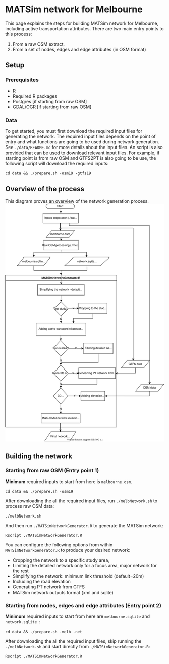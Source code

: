 # MATSim network for Melbourne

This page explains the steps for building MATSim network for Melbourne, including active transportation attributes. There are two main entry points to this process:
1. From a raw OSM extract,
2. From a set of nodes, edges and edge attributes (in OSM format)   

## Setup

### Prerequisites
* R
* Required R packages
* Postgres [if starting from raw OSM]
* GDAL/OGR [if starting from raw OSM]

### Data

To get started, you must first download the required input files for generating the network. The required input files depends on the point of entry and what functions are going to be used during network generation. See `./data/README.md` for more details about the input files. An script is also provided that can be used to download relevant input files. For example, if starting point is from raw OSM and GTFS2PT is also going to be use, the following script will download the required inputs:
```
cd data && ./prepare.sh -osm19 -gtfs19
```


## Overview of the process
This diagram proves an overview of the network generation process.
![diagram](networkGeneration.svg)

## Building the network
### Starting from raw OSM (Entry point 1)

**Minimum** required inputs to start from here is `melbourne.osm`.
```
cd data && ./prepare.sh -osm19
```
After downloading the all the required input files, run `./melbNetwork.sh` to process raw OSM data:
```
./melbNetwork.sh
```
And then run `./MATSimNetworkGenerator.R` to generate the MATSim network:
```
Rscript ./MATSimNetworkGenerator.R
```
You can configure the following options from within `MATSimNetworkGenerator.R` to produce your desired network:
- Cropping the network to a specific study area,
- Limiting the detailed network only for a focus area, major network for the rest
- Simplifying the network: minimum link threshold (default=20m)
- Including the road elevation
- Generating PT network from GTFS
- MATSim network outputs format (xml and sqlite)

### Starting from nodes, edges and edge attributes (Entry point 2)
**Minimum** required inputs to start from here are `melbourne.sqlite` and `network.sqlite `:
```
cd data && ./prepare.sh -melb -net
```
After downloading the all the required input files, skip running the `./melbNetwork.sh` and start directly from `./MATSimNetworkGenerator.R`:
```
Rscript ./MATSimNetworkGenerator.R
```

